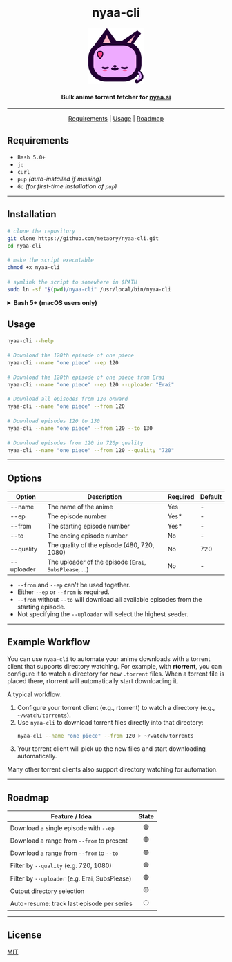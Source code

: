 
<div align="center">
    <h1>nyaa-cli</h1>
    <img src=".github/logo.svg" alt="nyaa-cli" width="128" height="128">
    <h4>Bulk anime torrent fetcher for <a href="https://nyaa.si">nyaa.si</a></h4>
</div>

---

<p align="center">
  <a href="#requirements">Requirements</a> |
  <a href="#usage">Usage</a> |
  <a href="#roadmap">Roadmap</a>
</p>


## Requirements

- `Bash 5.0+`
- `jq`
- `curl`
- `pup` _(auto-installed if missing)_
- `Go` _(for first-time installation of `pup`)_

---

## Installation

```sh
# clone the repository
git clone https://github.com/metaory/nyaa-cli.git
cd nyaa-cli

# make the script executable
chmod +x nyaa-cli

# symlink the script to somewhere in $PATH
sudo ln -sf "$(pwd)/nyaa-cli" /usr/local/bin/nyaa-cli
```

<details>
<summary><strong>Bash 5+ (macOS users only)</strong></summary>

This script requires <strong>Bash 5.0 or later</strong>.

On macOS, the default <code>/bin/bash</code> is too old.  
Install the latest Bash with Homebrew:

```sh
brew install bash
```

Then, either:
- Run the script with the full path:
  ```sh
  /opt/homebrew/bin/bash ./nyaa-cli ...
  ```
- Or, add Homebrew Bash to your PATH (Apple Silicon):
  ```sh
  echo 'export PATH="/opt/homebrew/bin:$PATH"' >> ~/.zshrc
  source ~/.zshrc
  ```
  (For Intel Macs, use <code>/usr/local/bin</code>)

Check your Bash version:
```sh
bash --version
```
It should say `5.x` or later

</details>

## Usage

```bash
nyaa-cli --help

# Download the 120th episode of one piece
nyaa-cli --name "one piece" --ep 120

# Download the 120th episode of one piece from Erai
nyaa-cli --name "one piece" --ep 120 --uploader "Erai"

# Download all episodes from 120 onward
nyaa-cli --name "one piece" --from 120

# Download episodes 120 to 130
nyaa-cli --name "one piece" --from 120 --to 130

# Download episodes from 120 in 720p quality
nyaa-cli --name "one piece" --from 120 --quality "720"
```

---

## Options

| Option      | Description                                              | Required | Default |
|-------------|----------------------------------------------------------|----------|---------|
| --name      | The name of the anime                                    | Yes      | -       |
| --ep        | The episode number                                       | Yes*     | -       |
| --from      | The starting episode number                              | Yes*     | -       |
| --to        | The ending episode number                                | No       | -       |
| --quality   | The quality of the episode (480, 720, 1080)              | No       | 720     |
| --uploader  | The uploader of the episode (`Erai`, `SubsPlease`, ...)  | No       | -       |

- `--from` and `--ep` can't be used together.
- Either `--ep` or `--from` is required.
- `--from` without `--to` will download all available episodes from the starting episode.
- Not specifying the `--uploader` will select the highest seeder.

---

## Example Workflow

You can use `nyaa-cli` to automate your anime downloads with a torrent client that supports directory watching. For example, with **rtorrent**, you can configure it to watch a directory for new `.torrent` files. When a torrent file is placed there, rtorrent will automatically start downloading it.

A typical workflow:

1. Configure your torrent client (e.g., rtorrent) to watch a directory (e.g., `~/watch/torrents`).
2. Use `nyaa-cli` to download torrent files directly into that directory:
   ```sh
   nyaa-cli --name "one piece" --from 120 > ~/watch/torrents
   ```
3. Your torrent client will pick up the new files and start downloading automatically.

Many other torrent clients also support directory watching for automation.

---

## Roadmap

| Feature / Idea                                           | State |
|----------------------------------------------------------|:-----:|
| Download a single episode with `--ep`                    | 🟢    |
| Download a range from `--from` to present                | 🟢    |
| Download a range from `--from` to `--to`                 | 🟢    |
| Filter by `--quality` (e.g. 720, 1080)                   | 🟢    |
| Filter by `--uploader` (e.g. Erai, SubsPlease)           | 🟢    |
| Output directory selection                               | 🟡️    |
| Auto-resume: track last episode per series               | ⚪️    |

---

## License
[MIT](LICENSE)